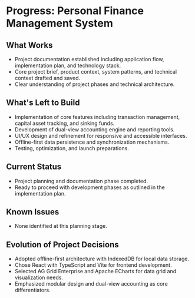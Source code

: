 # Progress: Personal Finance Management System

## What Works
- Project documentation established including application flow, implementation plan, and technology stack.
- Core project brief, product context, system patterns, and technical context drafted and saved.
- Clear understanding of project phases and technical architecture.

## What's Left to Build
- Implementation of core features including transaction management, capital asset tracking, and sinking funds.
- Development of dual-view accounting engine and reporting tools.
- UI/UX design and refinement for responsive and accessible interfaces.
- Offline-first data persistence and synchronization mechanisms.
- Testing, optimization, and launch preparations.

## Current Status
- Project planning and documentation phase completed.
- Ready to proceed with development phases as outlined in the implementation plan.

## Known Issues
- None identified at this planning stage.

## Evolution of Project Decisions
- Adopted offline-first architecture with IndexedDB for local data storage.
- Chose React with TypeScript and Vite for frontend development.
- Selected AG Grid Enterprise and Apache ECharts for data grid and visualization needs.
- Emphasized modular design and dual-view accounting as core differentiators.
